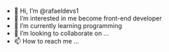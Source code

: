 - 👋 Hi, I’m @rafaeldevs1
- 👀 I’m interested in me become front-end developer
- 🌱 I’m currently learning programming
- 💞️ I’m looking to collaborate on ...
- 📫 How to reach me ...

<!---
rafaeldevs1/rafaeldevs1 is a ✨ special ✨ repository because its `README.md` (this file) appears on your GitHub profile.
You can click the Preview link to take a look at your changes.
--->
